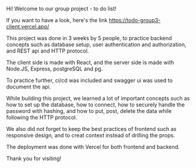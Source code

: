 Hi! Welcome to our group project - to do list!

If you want to have a look, here's the link https://todo-group3-client.vercel.app/

This project was done in 3 weeks by 5 people, to practice backend concepts such as database setup, user authentication and authorization, and REST api and HTTP protocol.

The client side is made with React, and the server side is made with Node.JS, Express, postgreSQL and pg. 

To practice further, ci/cd was included and swagger ui was used to document the api.

While building this project, we learned a lot of important concepts such as how to set up the database, how to connect, how to securely handle the password with hashing, and how to put, post, delete the data while following the HTTP protocol. 

We also did not forget to keep the best practices of frontend such as responsive design, and to creat context instead of drilling the props. 

The deployment was done with Vercel for both frontend and backend. 

Thank you for visiting!
